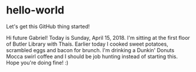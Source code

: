 # hello-world
Let's get this GitHub thing started!

Hi future Gabriel! Today is Sunday, April 15, 2018. I'm sitting at the first floor of Butler Library with Thaís. Earlier today I cooked sweet potatoes, scrambled eggs and bacon for brunch. I'm drinking a Dunkin' Donuts Mocca swirl coffee and I should be job hunting instead of starting this. Hope you're doing fine! :)

